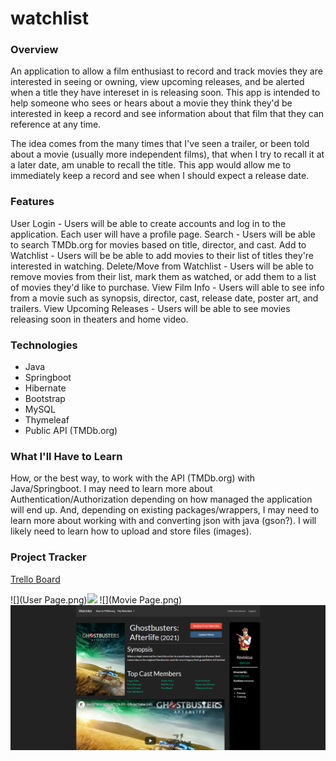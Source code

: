 # watchlist

### Overview
An application to allow a film enthusiast to record and track movies they are interested in seeing or owning, view upcoming releases, and be alerted when a title they have intereset in is releasing soon. This app is intended to help someone who sees or hears about a movie they think they'd be interested in keep a record and see information about that film that they can reference at any time.

The idea comes from the many times that I've seen a trailer, or been told about a movie (usually more independent films), that when I try to recall it at a later date, am unable to recall the title. This app would allow me to immediately keep a record and see when I should expect a release date.
### Features
User Login - Users will be able to create accounts and log in to the application. Each user will have a profile page.
Search - Users will be able to search TMDb.org for movies based on title, director, and cast.
Add to Watchlist - Users will be be able to add movies to their list of titles they're interested in watching.
Delete/Move from Watchlist - Users will be able to remove movies from their list, mark them as watched, or add them to a list of movies they'd like to purchase.
View Film Info - Users will able to see info from a movie such as synopsis, director, cast, release date, poster art, and trailers.
View Upcoming Releases - Users will be able to see movies releasing soon in theaters and home video.
### Technologies
- Java
- Springboot
- Hibernate
- Bootstrap
- MySQL
- Thymeleaf
- Public API (TMDb.org)
### What I'll Have to Learn
How, or the best way, to work with the API (TMDb.org) with Java/Springboot. I may need to learn more about Authentication/Authorization depending on how managed the application will end up. And, depending on existing packages/wrappers, I may need to learn more about working with and converting json with java (gson?). I will likely need to learn how to upload and store files (images).
### Project Tracker
[Trello Board](https://trello.com/b/68Vl0W3G/liftoff-project-board)

![](User Page.png)![](User%20Page.png)
![](Movie Page.png)![](Movie%20Page.png)
